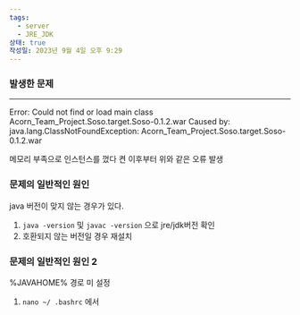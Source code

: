 ```yaml
---
tags:
  - server
  - JRE_JDK
상태: true
작성일: 2023년 9월 4일 오후 9:29
---
```

### 발생한 문제
---

Error: Could not find or load main class Acorn_Team_Project.Soso.target.Soso-0.1.2.war
Caused by: java.lang.ClassNotFoundException: Acorn_Team_Project.Soso.target.Soso-0.1.2.war

메모리 부족으로 인스턴스를 껐다 켠 이후부터 위와 같은 오류 발생

### 문제의 일반적인 원인

java 버전이 맞지 않는 경우가 있다.

1. `java -version` 및 `javac -version` 으로 jre/jdk버전 확인
2. 호환되지 않는 버전일 경우 재설치

### 문제의 일반적인 원인 2

%JAVAHOME% 경로 미 설정

1. `nano ~/ .bashrc` 에서
